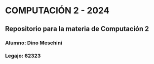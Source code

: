# COMPUTACIÓN 2 - 2024

## Repositorio para la materia de Computación 2

### Alumno: Dino Meschini
### Legajo: 62323